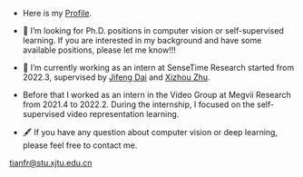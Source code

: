 <!--
### Hi there 👋
-->
<!--
**tianfr/tianfr** is a ✨ _special_ ✨ repository because its `README.md` (this file) appears on your GitHub profile.

Here are some ideas to get you started:

- 🔭 I’m currently working on ...
- 🌱 I’m currently learning ...
- 👯 I’m looking to collaborate on ...
- 🤔 I’m looking for help with ...
- 💬 Ask me about ...
- 📫 How to reach me: ...
- 😄 Pronouns: ...
- ⚡ Fun fact: ...
-->
<!--### Stay Hungry, Stay Foolish.-->


- Here is my [Profile](https://tianfr.github.io/about/).

- 🤔 I’m looking for Ph.D. positions in computer vision or self-supervised learning. If you are interested in my background and have some available positions, please let me know!!!
- 🔭 I’m currently working as an intern at SenseTime Research started from 2022.3, supervised by [Jifeng Dai](https://jifengdai.org/) and [Xizhou Zhu](https://scholar.google.com.hk/citations?user=02RXI00AAAAJ&hl=zh-CN).
-  Before that I worked as an intern in the Video Group at Megvii Research from 2021.4 to 2022.2. During the internship, I focused on the self-supervised video representation learning.
- 🖋️ If you have any question about computer vision or deep learning, please feel free to contact me.

tianfr@stu.xjtu.edu.cn


